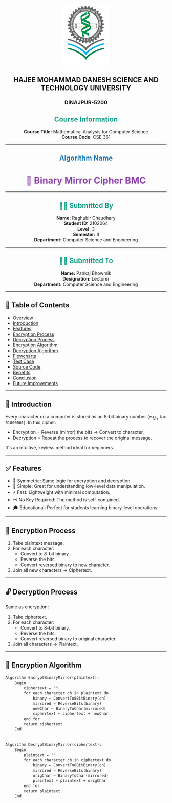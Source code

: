 <p align="center">
<img src="./hstu_correct_logo.png" alt="HSTU Logo" width="150">
</p>
<h2 align="center"><strong>HAJEE MOHAMMAD DANESH SCIENCE AND TECHNOLOGY UNIVERSITY</strong></h2>
<h3 align="center">DINAJPUR-5200</h3>


<h2 align="center" style="color:#16a085;"><strong> Course Information</strong></h2>

<p align="center">
  <strong>Course Title:</strong> Mathematical Analysis for Computer Science  
  <br>
  <strong>Course Code:</strong> CSE 361
</p>

---

<h2 align="center" style="color:#2980b9;"><strong> Algorithm Name</strong></h2>

<h1 align="center" style="color:#8e44ad;"><strong>🔐 Binary Mirror Cipher BMC </strong></h1>

---

<h2 align="center" style="color:#16a085;"><strong>🧑‍💻 Submitted By</strong></h2>

<p align="center">
  <strong>Name:</strong> Raghubir Chaudhary  
  <br>
  <strong>Student ID:</strong> 2102064  
  <br>
  <strong>Level:</strong> 3  
  <br>
  <strong>Semester:</strong> II  
  <br>
  <strong>Department:</strong> Computer Science and Engineering  
</p>

---
<h2 align="center" style="color:#16a085;"><strong>👨‍🏫 Submitted To</strong></h2>

<p align="center">
  <strong>Name:</strong> Pankaj Bhowmik  
  <br>
  <strong>Designation:</strong> Lecturer  
  <br>
  <strong>Department:</strong> Computer Science and Engineering  
</p>


---
## 📖 Table of Contents

- [Overview](#-overview)
- [Introduction](#-introduction)
- [Features](#-features)
- [Encryption Process](#-encryption-process)
- [Decryption Process](#-decryption-process)
- [Encryption Algorithm](#-encryption-algorithm)
- [Decryption Algorithm](#-decryption-algorithm)
-  [Flowcharts](#-flowchart)
- [Test Case](#-test-case)
- [Source Code](#-source-code)
- [Benefits](#-benefits)
- [Conclusion](#-conclusion)
- [Future Improvements](#-future-improvements)

---

## 🧠 Introduction

Every character on a computer is stored as an 8-bit binary number (e.g., `A` = `01000001`). In this cipher:

- Encryption = Reverse (mirror) the bits → Convert to character.
- Decryption = Repeat the process to recover the original message.

It's an intuitive, keyless method ideal for beginners.

---

## ✅ Features

- 🔁 Symmetric: Same logic for encryption and decryption.
- 🧠 Simple: Great for understanding low-level data manipulation.
- ⚡ Fast: Lightweight with minimal computation.
- 🗝️ No Key Required: The method is self-contained.
- 🎓 Educational: Perfect for students learning binary-level operations.

---

## 🔐 Encryption Process

1. Take plaintext message.
2. For each character:
   - Convert to 8-bit binary.
   - Reverse the bits.
   - Convert reversed binary to new character.
3. Join all new characters → Ciphertext.

---

## 🔓 Decryption Process

Same as encryption:
1. Take ciphertext.
2. For each character:
   - Convert to 8-bit binary.
   - Reverse the bits.
   - Convert reversed binary to original character.
3. Join all characters → Plaintext.

---

## 🧮 Encryption Algorithm

```pseudo
Algorithm EncryptBinaryMirror(plaintext):
    Begin
        ciphertext ← ""
        for each character ch in plaintext do
            binary ← ConvertTo8BitBinary(ch)
            mirrored ← ReverseBits(binary)
            newChar ← BinaryToChar(mirrored)
            ciphertext ← ciphertext + newChar
        end for
        return ciphertext
    End


Algorithm DecryptBinaryMirror(ciphertext):
    Begin
        plaintext ← ""
        for each character ch in ciphertext do
            binary ← ConvertTo8BitBinary(ch)
            mirrored ← ReverseBits(binary)
            origChar ← BinaryToChar(mirrored)
            plaintext ← plaintext + origChar
        end for
        return plaintext
    End


















